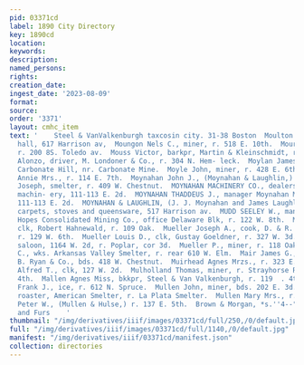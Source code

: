 ```yaml
---
pid: 03371cd
label: 1890 City Directory
key: 1890cd
location: 
keywords: 
description: 
named_persons: 
rights: 
creation_date: 
ingest_date: '2023-08-09'
format: 
source: 
order: '3371'
layout: cmhc_item
text: '    Steel & VanValkenburgh taxcosin city. 31-38 Boston  Moulton James M., billiard
  hall, 617 Harrison av,  Moungon Nels C., miner, r. 518 E. 10th.  Mourey Frank, miner,
  r. 200 8S. Toledo av.  Mouss Victor, barkpr, Martin & Kleinschmidt, r. 111 Oak.  Moyer
  Alonzo, driver, M. Londoner & Co., r. 304 N. Hem- leck.  Moylan James, miner, r.
  Carbonate Hill, nr. Carbonate Mine.  Moyle John, miner, r. 428 E. 6th.  Moynahan
  Annie Mrs., r. 114 E. 7th.  Moynahan John J., (Moynahan & Laughlin,) r.-216 W. 3d.  Moynahan
  Joseph, smelter, r. 409 W. Chestnut.  MOYNAHAN MACHINERY CO., dealers in second-hand
  machin- ery, 111-113 E. 2d.  MOYNAHAN THADDEUS J., manager Moynahan Machinery Co.,
  111-113 E. 2d.  MOYNAHAN & LAUGHLIN, (J. J. Moynahan and James Laughlin,) furniture,
  carpets, stoves and queensware, 517 Harrison av.  MUDD SEELEY W., manager, Small
  Hopes Consolidated Mining Co., office Delaware Blk, r. 122 W. 8th.  Mueller August,
  clk, Robert Hahnewald, r. 109 Oak.  Mueller Joseph A., cook, D. & R. G. Eating House,
  r. 129 W. 6th.  Mueller Louis D., clk, Gustay Goeldner, r. 327 W. 3d.  Mueller Martin,
  saloon, 1164 W. 2d, r. Poplar, cor 3d.  Mueller P., miner, r. 118 Oak.  Mueth W.
  C., wks. Arkansas Valley Smelter, r. rear 610 W. Elm.  Mair James G., moulder, T.
  B. Ryan & Co., bds. 418 W. Chestnut.  Muirhead Agnes Mrzs., r. 323 E. 5th.  Muirhead
  Alfred T., clk, 127 W. 2d.  Mulholland Thomas, miner, r. Strayhorse Rd, head E.
  4th.  Mallen Agnes Miss, bkkpr, Steel & Van Valkenburgh, r. 119  . 4th.  Mullen
  Frank J., ice, r. 612 N. Spruce.  Mullen John, miner, bds. 202 E. 3d.  Mullen John,
  roaster, American Smelter, r. La Plata Smelter.  Mullen Mary Mrs., r. 221 E. 4th.  Mullen
  Peter W., (Mullen & Hulse,) r. 137 E. 5th.  Brown & Morgan, *s.''4--" Hats, Caps
  and Furs    '
thumbnail: "/img/derivatives/iiif/images/03371cd/full/250,/0/default.jpg"
full: "/img/derivatives/iiif/images/03371cd/full/1140,/0/default.jpg"
manifest: "/img/derivatives/iiif/03371cd/manifest.json"
collection: directories
---
```

